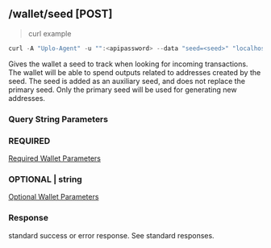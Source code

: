 ## /wallet/seed [POST]
> curl example

```go
curl -A "Uplo-Agent" -u "":<apipassword> --data "seed=<seed>" "localhost:8480/wallet/seed"
```

Gives the wallet a seed to track when looking for incoming transactions. The
wallet will be able to spend outputs related to addresses created by the seed.
The seed is added as an auxiliary seed, and does not replace the primary seed.
Only the primary seed will be used for generating new addresses.

### Query String Parameters
### REQUIRED
[Required Wallet Parameters](#required-wallet-parameters)

### OPTIONAL | string
[Optional Wallet Parameters](#optional-wallet-parameters)

### Response

standard success or error response. See standard responses.